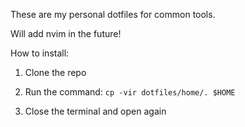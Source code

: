 These are my personal dotfiles for common tools.

Will add nvim in the future!

How to install:
1. Clone the repo

2. Run the command: `cp -vir dotfiles/home/. $HOME`

3. Close the terminal and open again

